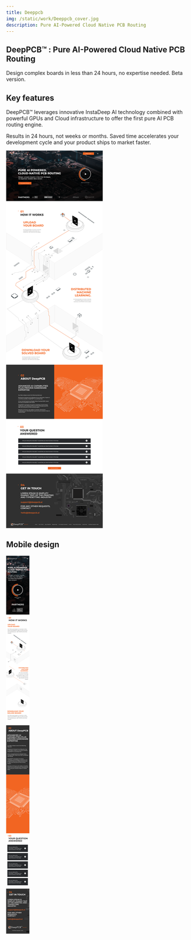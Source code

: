 ```yaml
---
title: Deeppcb 
img: /static/work/Deeppcb_cover.jpg
description: Pure AI-Powered Cloud Native PCB Routing
---
```


## DeepPCB™ : Pure AI-Powered Cloud Native PCB Routing
Design complex boards in less than 24 hours, no expertise needed. Beta version.


## Key features

DeepPCB™ leverages innovative InstaDeep AI technology combined with powerful GPUs and Cloud infrastructure to offer the first pure AI PCB routing engine.

Results in 24 hours, not weeks or months. Saved time accelerates your development cycle and your product ships to market faster.



![UI](/static/work/Home_page_deepPcb.png)

## Mobile design
![UI](/static/work/Mobile_version_mobile_version.png)
